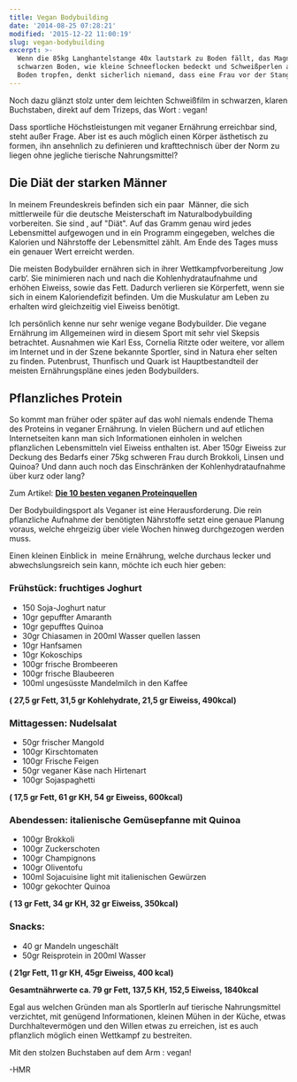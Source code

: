 ```yaml
---
title: Vegan Bodybuilding
date: '2014-08-25 07:28:21'
modified: '2015-12-22 11:00:19'
slug: vegan-bodybuilding
excerpt: >-
  Wenn die 85kg Langhantelstange 40x lautstark zu Boden fällt, das Magnesium den
  schwarzen Boden, wie kleine Schneeflocken bedeckt und Schweißperlen auf den
  Boden tropfen, denkt sicherlich niemand, dass eine Frau vor der Stange steht!
---
```


Noch dazu glänzt stolz unter dem leichten Schweißfilm in schwarzen, klaren Buchstaben, direkt auf dem Trizeps, das Wort : vegan!

Dass sportliche Höchstleistungen mit veganer Ernährung erreichbar sind, steht außer Frage. Aber ist es auch möglich einen Körper ästhetisch zu formen, ihn ansehnlich zu definieren und krafttechnisch über der Norm zu liegen ohne jegliche tierische Nahrungsmittel?

## Die Diät der starken Männer

In meinem Freundeskreis befinden sich ein paar  Männer, die sich mittlerweile für die deutsche Meisterschaft im Naturalbodybuilding vorbereiten. Sie sind ‚ auf "Diät". Auf das Gramm genau wird jedes Lebensmittel aufgewogen und in ein Programm eingegeben, welches die Kalorien und Nährstoffe der Lebensmittel zählt. Am Ende des Tages muss ein genauer Wert erreicht werden.

Die meisten Bodybuilder ernähren sich in ihrer Wettkampfvorbereitung ‚low carb‘. Sie minimieren nach und nach die Kohlenhydrataufnahme und erhöhen Eiweiss, sowie das Fett. Dadurch verlieren sie Körperfett, wenn sie sich in einem Kaloriendefizit befinden. Um die Muskulatur am Leben zu erhalten wird gleichzeitig viel Eiweiss benötigt.

Ich persönlich kenne nur sehr wenige vegane Bodybuilder. Die vegane Ernährung im Allgemeinen wird in diesem Sport mit sehr viel Skepsis betrachtet. Ausnahmen wie Karl Ess, Cornelia Ritzte oder weitere, vor allem im Internet und in der Szene bekannte Sportler, sind in Natura eher selten zu finden. Putenbrust, Thunfisch und Quark ist Hauptbestandteil der meisten Ernährungspläne eines jeden Bodybuilders.

## Pflanzliches Protein

So kommt man früher oder später auf das wohl niemals endende Thema des Proteins in veganer Ernährung. In vielen Büchern und auf etlichen Internetseiten kann man sich Informationen einholen in welchen pflanzlichen Lebensmitteln viel Eiweiss enthalten ist. Aber 150gr Eiweiss zur Deckung des Bedarfs einer 75kg schweren Frau durch Brokkoli, Linsen und Quinoa? Und dann auch noch das Einschränken der Kohlenhydrataufnahme über kurz oder lang?

Zum Artikel: **[Die 10 besten veganen Proteinquellen](https://www.veganblatt.com/vegane-protein-quellen)**

Der Bodybuildingsport als Veganer ist eine Herausforderung. Die rein pflanzliche Aufnahme der benötigten Nährstoffe setzt eine genaue Planung voraus, welche ehrgeizig über viele Wochen hinweg durchgezogen werden muss.

Einen kleinen Einblick in  meine Ernährung, welche durchaus lecker und abwechslungsreich sein kann, möchte ich euch hier geben:

### Frühstück: fruchtiges Joghurt

*   150 Soja-Joghurt natur
*   10gr gepuffter Amaranth
*   10gr gepufftes Quinoa
*   30gr Chiasamen in 200ml Wasser quellen lassen
*   10gr Hanfsamen
*   10gr Kokoschips
*   100gr frische Brombeeren
*   100gr frische Blaubeeren
*   100ml ungesüsste Mandelmilch in den Kaffee

**( 27,5 gr Fett, 31,5 gr Kohlehydrate, 21,5 gr Eiweiss, 490kcal)**

### Mittagessen: Nudelsalat

*   50gr frischer Mangold
*   100gr Kirschtomaten
*   100gr Frische Feigen
*   50gr veganer Käse nach Hirtenart
*   100gr Sojaspaghetti

**( 17,5 gr Fett, 61 gr KH, 54 gr Eiweiss, 600kcal)**

### Abendessen: italienische Gemüsepfanne mit Quinoa

*   100gr Brokkoli
*   100gr Zuckerschoten
*   100gr Champignons
*   100gr Oliventofu
*   100ml Sojacuisine light mit italienischen Gewürzen
*   100gr gekochter Quinoa

**( 13 gr Fett, 34 gr KH, 32 gr Eiweiss, 350kcal)**

### Snacks:

*   40 gr Mandeln ungeschält
*   50gr Reisprotein in 200ml Wasser

**( 21gr Fett, 11 gr KH, 45gr Eiweiss, 400 kcal)**

**Gesamtnährwerte ca. 79 gr Fett, 137,5 KH, 152,5 Eiweiss, 1840kcal**

Egal aus welchen Gründen man als SportlerIn auf tierische Nahrungsmittel verzichtet, mit genügend Informationen, kleinen Mühen in der Küche, etwas Durchhaltevermögen und den Willen etwas zu erreichen, ist es auch pflanzlich möglich einen Wettkampf zu bestreiten.

Mit den stolzen Buchstaben auf dem Arm : vegan!

\-HMR
